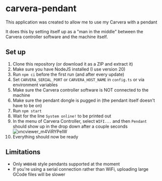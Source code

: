 # carvera-pendant

This application was created to allow me to use my Carvera with a pendant

It does this by setting itself up as a "man in the middle" between the Carvera controller software and the machine itself.

## Set up

1. Clone this repository (or download it as a ZIP and extract it)
1. Make sure you have NodeJS installed (I use version 20)
1. Run `npm ci` before the first run (and after every update)
1. Set `CARVERA_SERIAL_PORT` or `CARVERA_HOST_NAME` in `config.ts` or via environment variables
1. Make sure the Carvera controller software is NOT connected to the machine
1. Make sure the pendant dongle is pugged in (the pendant itself doesn't have to be on)
1. Run `npm start`
1. Wait for the line `System online!` to be printed out
1. In the menu of Carvera Controller, select `WIFI...` and then `Pendant` should show up in the drop down after a couple seconds
   ![vncviewer_m4ViRYPelW](https://github.com/Doridian/carvera-pendant/assets/631409/25b258da-3464-44d1-8455-c93cf65afb49)
1. Everything should now be ready

## Limitations

- Only `WHB04B` style pendants supported at the moment
- If you're using a serial connection rather than WiFi, uploading large GCode files will be slower
